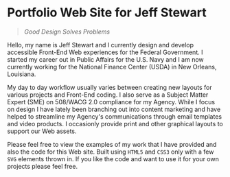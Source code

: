 # Portfolio Web Site for Jeff Stewart
>*Good Design Solves Problems*

Hello, my name is Jeff Stewart and I currently design and develop accessible Front-End Web experiences for the Federal Government. I started my career out in Public Affairs for the U.S. Navy and I am now currently working for the National Finance Center (USDA) in New Orleans, Louisiana.

My day to day workflow usually varies between creating new layouts for various projects and Front-End coding. I also serve as a Subject Matter Expert (SME) on 508/WACG 2.0 compliance for my Agency. While I focus on design I have lately been branching out into content marketing and have helped to streamline my Agency's communications through email templates and video products. I occasionly provide print and other graphical layouts to support our Web assets.

Please feel free to view the examples of my work that I have provided and also the code for this Web site. Built using `HTML5` and `CSS3` only with a few `SVG` elements thrown in. If you like the code and want to use it for your own projects please feel free.
